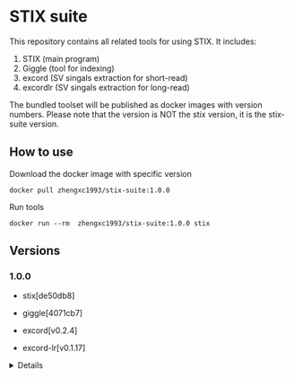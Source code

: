 # STIX suite

This repository contains all related tools for using STIX. It includes:

1. STIX  (main program)
2. Giggle (tool for indexing)
3. excord (SV singals extraction for short-read)
4. excordlr (SV singals extraction for long-read)

The bundled toolset will be published as docker images with version numbers. Please note that the version is NOT the stix version, it is the stix-suite version. 


## How to use

Download the docker image with specific version

```
docker pull zhengxc1993/stix-suite:1.0.0

```

Run tools

```
docker run --rm  zhengxc1993/stix-suite:1.0.0 stix 

```


## Versions


### 1.0.0

- stix[de50db8]

- giggle[4071cb7]

- excord[v0.2.4]

- excord-lr[v0.1.17]

<details>

```
docker build -t stix-suite:1.0.0 -f Dockerfile  versions/1.0.0/
docker tag 784ea063777c zhengxc1993/stix-suite:1.0.0
docker push zhengxc1993/stix-suite:1.0.0
```

</details>
